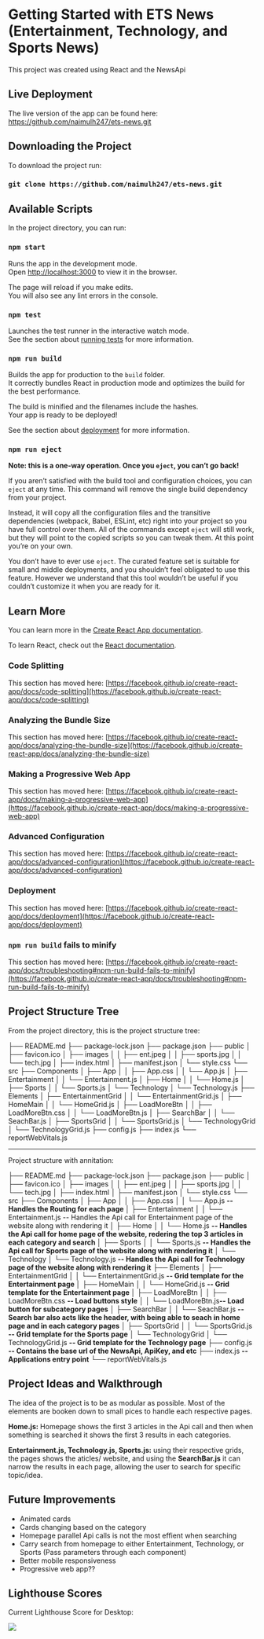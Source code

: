 # Getting Started with ETS News (Entertainment, Technology, and Sports News)

This project was created using React and the NewsApi

## Live Deployment

The live version of the app can be found here: https://github.com/naimulh247/ets-news.git

## Downloading the Project

To download the project run:

### `git clone https://github.com/naimulh247/ets-news.git`


## Available Scripts

In the project directory, you can run:

### `npm start`

Runs the app in the development mode.\
Open [http://localhost:3000](http://localhost:3000) to view it in the browser.

The page will reload if you make edits.\
You will also see any lint errors in the console.

### `npm test`

Launches the test runner in the interactive watch mode.\
See the section about [running tests](https://facebook.github.io/create-react-app/docs/running-tests) for more information.

### `npm run build`

Builds the app for production to the `build` folder.\
It correctly bundles React in production mode and optimizes the build for the best performance.

The build is minified and the filenames include the hashes.\
Your app is ready to be deployed!

See the section about [deployment](https://facebook.github.io/create-react-app/docs/deployment) for more information.

### `npm run eject`

**Note: this is a one-way operation. Once you `eject`, you can’t go back!**

If you aren’t satisfied with the build tool and configuration choices, you can `eject` at any time. This command will remove the single build dependency from your project.

Instead, it will copy all the configuration files and the transitive dependencies (webpack, Babel, ESLint, etc) right into your project so you have full control over them. All of the commands except `eject` will still work, but they will point to the copied scripts so you can tweak them. At this point you’re on your own.

You don’t have to ever use `eject`. The curated feature set is suitable for small and middle deployments, and you shouldn’t feel obligated to use this feature. However we understand that this tool wouldn’t be useful if you couldn’t customize it when you are ready for it.

## Learn More

You can learn more in the [Create React App documentation](https://facebook.github.io/create-react-app/docs/getting-started).

To learn React, check out the [React documentation](https://reactjs.org/).

### Code Splitting

This section has moved here: [https://facebook.github.io/create-react-app/docs/code-splitting](https://facebook.github.io/create-react-app/docs/code-splitting)

### Analyzing the Bundle Size

This section has moved here: [https://facebook.github.io/create-react-app/docs/analyzing-the-bundle-size](https://facebook.github.io/create-react-app/docs/analyzing-the-bundle-size)

### Making a Progressive Web App

This section has moved here: [https://facebook.github.io/create-react-app/docs/making-a-progressive-web-app](https://facebook.github.io/create-react-app/docs/making-a-progressive-web-app)

### Advanced Configuration

This section has moved here: [https://facebook.github.io/create-react-app/docs/advanced-configuration](https://facebook.github.io/create-react-app/docs/advanced-configuration)

### Deployment

This section has moved here: [https://facebook.github.io/create-react-app/docs/deployment](https://facebook.github.io/create-react-app/docs/deployment)

### `npm run build` fails to minify

This section has moved here: [https://facebook.github.io/create-react-app/docs/troubleshooting#npm-run-build-fails-to-minify](https://facebook.github.io/create-react-app/docs/troubleshooting#npm-run-build-fails-to-minify)


## Project Structure Tree

From the project directory, this is the project structure tree:

├── README.md
├── package-lock.json
├── package.json
├── public
│   ├── favicon.ico
│   ├── images
│   │   ├── ent.jpeg
│   │   ├── sports.jpg
│   │   └── tech.jpg
│   ├── index.html
│   ├── manifest.json
│   └── style.css
└── src
    ├── Components
    │   ├── App
    │   │   ├── App.css
    │   │   └── App.js
    │   ├── Entertainment
    │   │   └── Entertainment.js
    │   ├── Home
    │   │   └── Home.js
    │   ├── Sports
    │   │   └── Sports.js
    │   └── Technology
    │       └── Technology.js
    ├── Elements
    │   ├── EntertainmentGrid
    │   │   └── EntertainmentGrid.js
    │   ├── HomeMain
    │   │   └── HomeGrid.js
    │   ├── LoadMoreBtn
    │   │   ├── LoadMoreBtn.css
    │   │   └── LoadMoreBtn.js
    │   ├── SearchBar
    │   │   └── SeachBar.js
    │   ├── SportsGrid
    │   │   └── SportsGrid.js
    │   └── TechnologyGrid
    │       └── TechnologyGrid.js
    ├── config.js
    ├── index.js
    └── reportWebVitals.js
<hr>

Project structure with annitation:

├── README.md
├── package-lock.json
├── package.json
├── public
│   ├── favicon.ico
│   ├── images
│   │   ├── ent.jpeg
│   │   ├── sports.jpg
│   │   └── tech.jpg
│   ├── index.html
│   ├── manifest.json
│   └── style.css
└── src
    ├── Components
    │   ├── App
    │   │   ├── App.css
    │   │   └── App.js <b>-- Handles the Routing for each page </b>
    │   ├── Entertainment
    │   │   └── Entertainment.js -- Handles the Api call for Entertainment page of the website along with rendering it
    │   ├── Home
    │   │   └── Home.js <b>-- Handles the Api call for home page of the website, redering the top 3 articles in each category and search </B>
    │   ├── Sports
    │   │   └── Sports.js <b>-- Handles the Api call for Sports page of the website along with rendering it</b>
    │   └── Technology
    │       └── Technology.js <b> -- Handles the Api call for Technology page of the website along with rendering it</b>
    ├── Elements
    │   ├── EntertainmentGrid
    │   │   └── EntertainmentGrid.js <b>-- Grid template for the Entertainment page </b>
    │   ├── HomeMain
    │   │   └── HomeGrid.js <b>-- Grid template for the Entertainment page </b>
    │   ├── LoadMoreBtn
    │   │   ├── LoadMoreBtn.css <b>-- Load buttons style</b>
    │   │   └── LoadMoreBtn.js<b>-- Load button for subcategory pages</b>
    │   ├── SearchBar
    │   │   └── SeachBar.js <b>-- Search bar also acts like the header, with being able to seach in home page and in each category pages</b>
    │   ├── SportsGrid
    │   │   └── SportsGrid.js <b>-- Grid template for the Sports page</b>
    │   └── TechnologyGrid
    │       └── TechnologyGrid.js <b>-- Grid template for the Technology page</b>
    ├── config.js <b>-- Contains the base url of the NewsApi, ApiKey, and etc </b>
    ├── index.js <b>-- Applications entry point</b>
    └── reportWebVitals.js

## Project Ideas and Walkthrough

The idea of the project is to be as modular as possible. Most of the elements are booken down to small pices to handle each respective pages. 

<b>Home.js:</b> Homepage shows the first 3 articles in the Api call and then when something is searched it shows the first 3 results in each categories. 

<b>Entertainment.js, Technology.js, Sports.js:</b> using their respective grids, the pages shows the aticles/ website, and using the <b>SearchBar.js</b> it can narrow the results in each page, allowing the user to search for specific topic/idea.

## Future Improvements

- Animated cards
- Cards changing based on the category
- Homepage parallel Api calls is not the most effient when searching 
- Carry search from homepage to either Entertainment, Technology, or Sports (Pass parameters through each component)
- Better mobile responsiveness 
- Progressive web app??

## Lighthouse Scores

Current Lighthouse Score for Desktop:

<img src="https://paste.pics/79c1c64374b53c27950332fc49e6ee94"/>